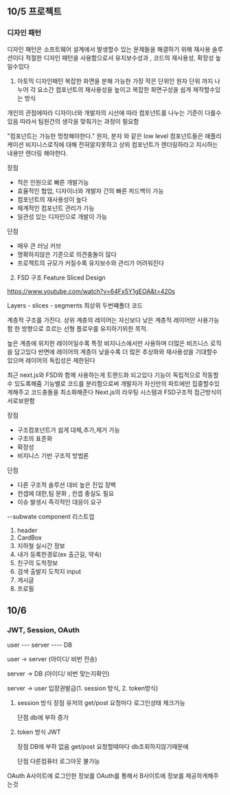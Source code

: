 ## 10/5 프로젝트
### 디자인 패턴
디자인 패턴은 소프트웨어  설계에서 발생할수 있는 문제들을 해결하기 위해 재사용 솔루션이다
적절한 디자인 패턴을 사용함으로서 유지보수성과 , 코드의 재사용성, 확장성 높일수있다

1. 아토믹 디자인패턴
복잡한 화면을 분해 가능한 가장 작은 단위인 원자 단위 까지 나누어 각 요소간 컴포넌트의 재사용성을 높이고 복잡한 화면구성을 쉽게 제작할수있는 방식

개인의 관점에따라 디자이너와 개발자의 시선에 따라 컴포넌트를 나누는 기준이 다를수있음 
따라서 팀원간의 생각을 맞춰가는 과정이 필요함

"컴포넌트는 가능한 멍청해야한다."
원자, 분자 와 같은 low level 컴포넌트들은 애플리케이션 비지니스로직에 대해 전혀알지못하고
상위 컴포넌트가 렌더링하라고 지시하는 내용만 렌더링 해야한다.

장점
- 적은 인원으로 빠른 개발가능
- 효율적인 협업, 디자이너와 개발자 간의 빠른 피드백이 가능
- 컴포넌트의 재사용성이 높다
- 체계적인 컴포넌트 관리가 가능
- 일관성 있는 디자인으로 개발이 가능

단점 
- 매우 큰 러닝 커브
- 명확하지않은 기준으로 의견충돌이 많다
- 프로젝트의 규모가 커질수록 유지보수와 관리가 어려워진다

2. FSD 구조 Feature Sliced Design

https://www.youtube.com/watch?v=64Fx5Y1gEOA&t=420s

Layers - slices - segments
최상위     두번쨰폴더   코드

계층적 구조를 가진다. 
상위 계층의 레이어는 자신보다 낮은 계층적 레이어만 사용가능함
한 방향으로 흐르는 선형 플로우를 유지하기위한 목적.

높은 계층에 위치한 레이어일수록 특정 비지니스에서만 사용하며 더많은 비즈니스 로직을 담고있다 
반면에 레이어의 계층이 낮을수록 더 많은 추상화와 재사용성을 기대할수 있으며 레이어의 독립성은 제한된다

최근 next.js와 FSD와 함께 사용하는게 트렌드화 되고있다 
기능이 독립적으로 작동할수 있도록해줌
기능별로 코드를 분리함으로써 개발자가 자신만의 파트에만 집중할수있게해주고 코드충돌을 최소화해준다
Next.js의 라우팅 시스템과 FSD구조적 접근방식이 서로보완함

장점
- 구조컴포넌트가 쉽게 대체,추가,제거 가능
- 구조의 표준화
- 확장성
- 비지니스 기반 구조적 방법론

단점
- 다른 구조적 솔루션 대비 높은 진입 장벽
- 컨셉에 대한,팀 문화 , 컨셉 충실도 필요
- 이슈 발생시 즉각적인 대응이 요구 


--subwate 
component 리스트업
1. header
2. CardBox
3. 지하철 실시간 정보 
4. 내가 등록한경로(ex 출근길, 약속) 
5. 친구의 도착정보 
6. 검색 출발지 도착지 input
7. 게시글
8. 프로필






## 10/6
### JWT, Session, OAuth 
user --- server ---- DB

user -> server 
(아이디/ 비번 전송)

server -> DB
(아이디/ 비번 맞는지확인)

server -> user 
입장권발급(1. session 방식, 2. token방식)

1. session 방식
    장점 
    유저의 get/post 요청마다 
    로그인상태 체크가능

    단점 
    db에 부하 증가
2. token 방식
    JWT 
    
    장점
    DB에 부하 없음
    get/post 요청할때마다 db조회하지않기때문에

    단점
    다른컴퓨터 로그아웃 불가능

OAuth
A사이트에 로그인한 정보를 OAuth를 통해서 B사이트에 정보를 제공하게해주는것
